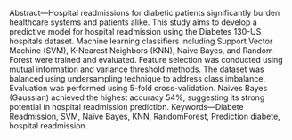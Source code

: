 Abstract—Hospital readmissions for diabetic patients significantly burden healthcare systems and patients alike. This study aims to develop a predictive model for hospital readmission using the Diabetes 130-US hospitals dataset. Machine learning classifiers including Support Vector Machine (SVM), K-Nearest Neighbors (KNN), Naive Bayes, and Random Forest were trained and evaluated. Feature selection was conducted using mutual information and variance threshold methods. The dataset was balanced using undersampling technique to address class imbalance. Evaluation was performed using 5-fold cross-validation. Naives Bayes (Gaussian) achieved the highest accuracy 54%, suggesting its strong potential in hospital readmission prediction.
Keywords—Diabete Readmission, SVM, Naïve Bayes, KNN, RandomForest, Prediction diabete, hospital readmission
